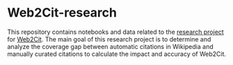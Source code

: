 # Web2Cit-research

This repository contains notebooks and data related to the [research project](https://meta.wikimedia.org/wiki/Web2Cit/Research) for [Web2Cit](https://meta.wikimedia.org/wiki/Grants:Project/Diegodlh/Web2Cit:_Visual_Editor_for_Citoid_Web_Translators). The main goal of this research project is to  determine and analyze the coverage gap between automatic citations in Wikipedia and manually curated citations to calculate the impact and accuracy of Web2Cit. 
